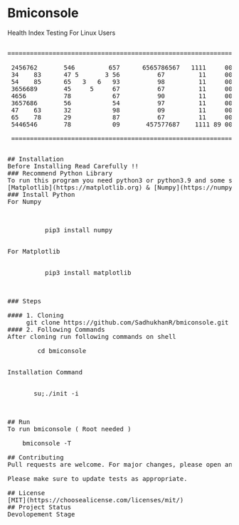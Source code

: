 # Bmiconsole
Health Index Testing For Linux Users
<br>
<pre>

======================================================================

 2456762       546         657      6565786567   1111     00000000
 34    83      47 5       3 56          67         11     00    00
 54    85      65   3   6   93          98         11     00    00
 3656689       45     5     67          67         11     00    00
 4656          78           67          90         11     00    00
 3657686       56           54          97         11     00    00
 47    63      32           98          09         11     00    00
 65    78      29           87          67         11     00    00
 5446546       78           09       457577687    1111 89 00000000

 ======================================================================

<pre>
## Installation 
Before Installing Read Carefully !!
### Recommend Python Library
To run this program you need python3 or python3.9 and some special library,
[Matplotlib](https://matplotlib.org) & [Numpy](https://numpy.org)
### Install Python
For Numpy



          pip3 install numpy


For Matplotlib 


          pip3 install matplotlib

     

### Steps

#### 1. Cloning
     git clone https://github.com/SadhukhanR/bmiconsole.git
#### 2. Following Commands
After cloning run following commands on shell 
        
        cd bmiconsole
        
        
Installation Command

    
       su;./init -i



## Run
To run bmiconsole ( Root needed )
    
    bmiconsole -T

## Contributing
Pull requests are welcome. For major changes, please open an issue first to discuss what you would like to change.

Please make sure to update tests as appropriate.

## License
[MIT](https://choosealicense.com/licenses/mit/)
## Project Status
Devolopement Stage
